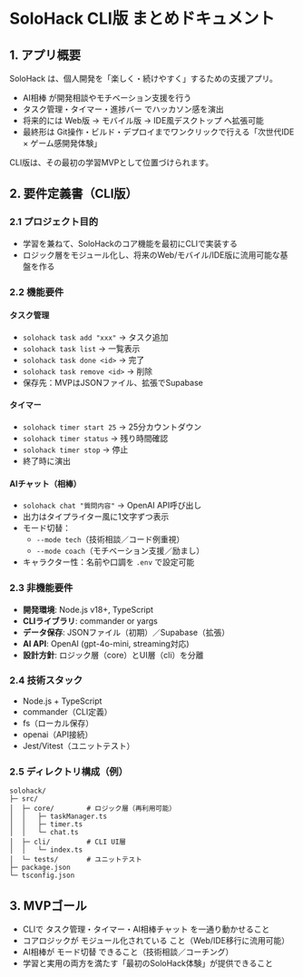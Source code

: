 # SoloHack CLI版 まとめドキュメント

## 1. アプリ概要

SoloHack は、個人開発を「楽しく・続けやすく」するための支援アプリ。

- AI相棒 が開発相談やモチベーション支援を行う
- タスク管理・タイマー・進捗バー でハッカソン感を演出
- 将来的には Web版 → モバイル版 → IDE風デスクトップ へ拡張可能
- 最終形は Git操作・ビルド・デプロイまでワンクリックで行える「次世代IDE × ゲーム感開発体験」

CLI版は、その最初の学習MVPとして位置づけられます。

## 2. 要件定義書（CLI版）

### 2.1 プロジェクト目的

- 学習を兼ねて、SoloHackのコア機能を最初にCLIで実装する
- ロジック層をモジュール化し、将来のWeb/モバイル/IDE版に流用可能な基盤を作る

### 2.2 機能要件

#### タスク管理

- `solohack task add "xxx"` → タスク追加
- `solohack task list` → 一覧表示
- `solohack task done <id>` → 完了
- `solohack task remove <id>` → 削除
- 保存先：MVPはJSONファイル、拡張でSupabase

#### タイマー

- `solohack timer start 25` → 25分カウントダウン
- `solohack timer status` → 残り時間確認
- `solohack timer stop` → 停止
- 終了時に演出

#### AIチャット（相棒）

- `solohack chat "質問内容"` → OpenAI API呼び出し
- 出力はタイプライター風に1文字ずつ表示
- モード切替：
  - `--mode tech`（技術相談／コード例重視）
  - `--mode coach`（モチベーション支援／励まし）
- キャラクター性：名前や口調を `.env` で設定可能

### 2.3 非機能要件

- **開発環境**: Node.js v18+, TypeScript
- **CLIライブラリ**: commander or yargs
- **データ保存**: JSONファイル（初期）／Supabase（拡張）
- **AI API**: OpenAI (gpt-4o-mini, streaming対応)
- **設計方針**: ロジック層（core）とUI層（cli）を分離

### 2.4 技術スタック

- Node.js + TypeScript
- commander（CLI定義）
- fs（ローカル保存）
- openai（API接続）
- Jest/Vitest（ユニットテスト）

### 2.5 ディレクトリ構成（例）

```
solohack/
├─ src/
│  ├─ core/        # ロジック層（再利用可能）
│  │   ├─ taskManager.ts
│  │   ├─ timer.ts
│  │   └─ chat.ts
│  ├─ cli/         # CLI UI層
│  │   └─ index.ts
│  └─ tests/       # ユニットテスト
├─ package.json
└─ tsconfig.json
```

## 3. MVPゴール

- CLIで タスク管理・タイマー・AI相棒チャット を一通り動かせること
- コアロジックが モジュール化されている こと（Web/IDE移行に流用可能）
- AI相棒が モード切替 できること（技術相談／コーチング）
- 学習と実用の両方を満たす「最初のSoloHack体験」が提供できること
